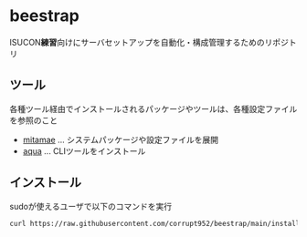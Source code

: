 # beestrap

ISUCON**練習**向けにサーバセットアップを自動化・構成管理するためのリポジトリ

## ツール

各種ツール経由でインストールされるパッケージやツールは、各種設定ファイルを参照のこと

- [mitamae](https://github.com/itamae-kitchen/mitamae) ... システムパッケージや設定ファイルを展開
- [aqua](https://github.com/aquaproj/aqua) ... CLIツールをインストール

## インストール

sudoが使えるユーザで以下のコマンドを実行

```sh
curl https://raw.githubusercontent.com/corrupt952/beestrap/main/install.sh | bash
```
